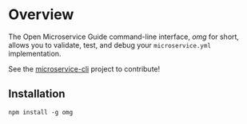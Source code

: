 # Overview
The Open Microservice Guide command-line interface, *omg* for short, allows you to validate, test, and debug your `microservice.yml` implementation.

See the [microservice-cli](https://github.com/microservices/microservice-cli) project to contribute!

## Installation
`npm install -g omg`

